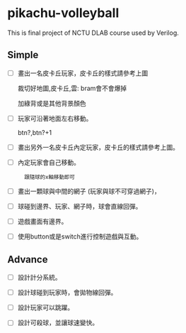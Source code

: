 # pikachu-volleyball
This is final project of NCTU DLAB course used by Verilog.

## Simple

- [ ] 畫出一名皮卡丘玩家，皮卡丘的樣式請參考上圖
    
    裁切好地圖,皮卡丘,雲: bram會不會爆掉
    
    加綠背或是其他背景顏色
    
- [ ] 玩家可沿著地面左右移動。

    btn?,btn?+1
    
- [ ] 畫出另外一名皮卡丘內定玩家，皮卡丘的樣式請參考上圖。

- [ ] 內定玩家會自己移動。

        跟隨球的x軸移動即可

- [ ] 畫出一顆球與中間的網子 (玩家與球不可穿過網子)，

- [ ] 球碰到邊界、玩家、網子時，球會直線回彈。

- [ ] 遊戲畫面有邊界。

- [ ] 使用button或是switch進行控制遊戲與互動。

## Advance

- [ ] 設計計分系統。

- [ ] 設計球碰到玩家時，會拋物線回彈。

- [ ] 設計玩家可以跳躍。

- [ ] 設計可殺球，並讓球速變快。
